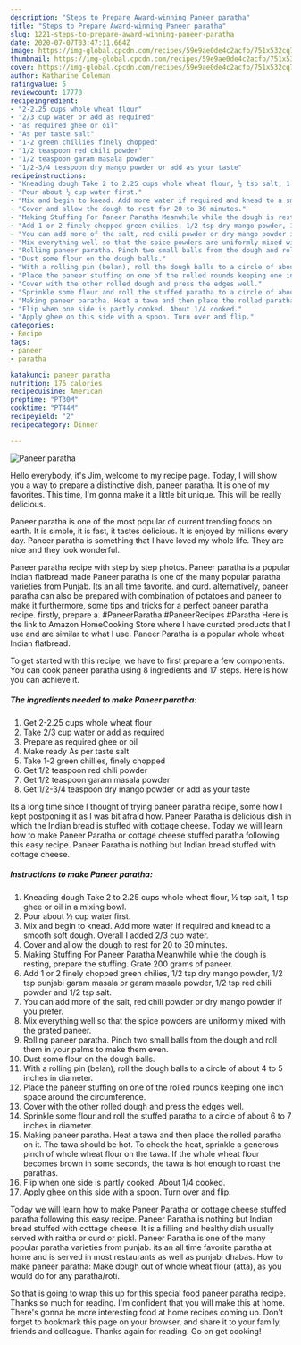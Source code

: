 ```yaml
---
description: "Steps to Prepare Award-winning Paneer paratha"
title: "Steps to Prepare Award-winning Paneer paratha"
slug: 1221-steps-to-prepare-award-winning-paneer-paratha
date: 2020-07-07T03:47:11.664Z
image: https://img-global.cpcdn.com/recipes/59e9ae0de4c2acfb/751x532cq70/paneer-paratha-recipe-main-photo.jpg
thumbnail: https://img-global.cpcdn.com/recipes/59e9ae0de4c2acfb/751x532cq70/paneer-paratha-recipe-main-photo.jpg
cover: https://img-global.cpcdn.com/recipes/59e9ae0de4c2acfb/751x532cq70/paneer-paratha-recipe-main-photo.jpg
author: Katharine Coleman
ratingvalue: 5
reviewcount: 17770
recipeingredient:
- "2-2.25 cups whole wheat flour"
- "2/3 cup water or add as required"
- "as required ghee or oil"
- "As per taste salt"
- "1-2 green chillies finely chopped"
- "1/2 teaspoon red chili powder"
- "1/2 teaspoon garam masala powder"
- "1/2-3/4 teaspoon dry mango powder or add as your taste"
recipeinstructions:
- "Kneading dough Take 2 to 2.25 cups whole wheat flour, ½ tsp salt, 1 tsp ghee or oil in a mixing bowl."
- "Pour about ½ cup water first."
- "Mix and begin to knead. Add more water if required and knead to a smooth soft dough. Overall I added 2/3 cup water."
- "Cover and allow the dough to rest for 20 to 30 minutes."
- "Making Stuffing For Paneer Paratha Meanwhile while the dough is resting, prepare the stuffing. Grate 200 grams of paneer."
- "Add 1 or 2 finely chopped green chilies, 1/2 tsp dry mango powder, 1/2 tsp punjabi garam masala or garam masala powder, 1/2 tsp red chili powder and 1/2 tsp salt."
- "You can add more of the salt, red chili powder or dry mango powder if you prefer."
- "Mix everything well so that the spice powders are uniformly mixed with the grated paneer."
- "Rolling paneer paratha. Pinch two small balls from the dough and roll them in your palms to make them even."
- "Dust some flour on the dough balls."
- "With a rolling pin (belan), roll the dough balls to a circle of about 4 to 5 inches in diameter."
- "Place the paneer stuffing on one of the rolled rounds keeping one inch space around the circumference."
- "Cover with the other rolled dough and press the edges well."
- "Sprinkle some flour and roll the stuffed paratha to a circle of about 6 to 7 inches in diameter."
- "Making paneer paratha. Heat a tawa and then place the rolled paratha on it. The tawa should be hot. To check the heat, sprinkle a generous pinch of whole wheat flour on the tawa. If the whole wheat flour becomes brown in some seconds, the tawa is hot enough to roast the parathas."
- "Flip when one side is partly cooked. About 1/4 cooked."
- "Apply ghee on this side with a spoon. Turn over and flip."
categories:
- Recipe
tags:
- paneer
- paratha

katakunci: paneer paratha 
nutrition: 176 calories
recipecuisine: American
preptime: "PT30M"
cooktime: "PT44M"
recipeyield: "2"
recipecategory: Dinner

---
```



![Paneer paratha](https://img-global.cpcdn.com/recipes/59e9ae0de4c2acfb/751x532cq70/paneer-paratha-recipe-main-photo.jpg)

Hello everybody, it's Jim, welcome to my recipe page. Today, I will show you a way to prepare a distinctive dish, paneer paratha. It is one of my favorites. This time, I'm gonna make it a little bit unique. This will be really delicious.

Paneer paratha is one of the most popular of current trending foods on earth. It is simple, it is fast, it tastes delicious. It is enjoyed by millions every day. Paneer paratha is something that I have loved my whole life. They are nice and they look wonderful.

Paneer paratha recipe with step by step photos. Paneer paratha is a popular Indian flatbread made Paneer paratha is one of the many popular paratha varieties from Punjab. Its an all time favorite. and curd. alternatively, paneer paratha can also be prepared with combination of potatoes and paneer to make it furthermore, some tips and tricks for a perfect paneer paratha recipe. firstly, prepare a. #PaneerParatha #PaneerRecipes #Paratha Here is the link to Amazon HomeCooking Store where I have curated products that I use and are similar to what I use. Paneer Paratha is a popular whole wheat Indian flatbread.


To get started with this recipe, we have to first prepare a few components. You can cook paneer paratha using 8 ingredients and 17 steps. Here is how you can achieve it.

<!--inarticleads1-->

##### The ingredients needed to make Paneer paratha:

1. Get 2-2.25 cups whole wheat flour
1. Take 2/3 cup water or add as required
1. Prepare as required ghee or oil
1. Make ready As per taste salt
1. Take 1-2 green chillies, finely chopped
1. Get 1/2 teaspoon red chili powder
1. Get 1/2 teaspoon garam masala powder
1. Get 1/2-3/4 teaspoon dry mango powder or add as your taste


Its a long time since I thought of trying paneer paratha recipe, some how I kept postponing it as I was bit afraid how. Paneer Paratha is delicious dish in which the Indian bread is stuffed with cottage cheese. Today we will learn how to make Paneer Paratha or cottage cheese stuffed paratha following this easy recipe. Paneer Paratha is nothing but Indian bread stuffed with cottage cheese. 

<!--inarticleads2-->

##### Instructions to make Paneer paratha:

1. Kneading dough Take 2 to 2.25 cups whole wheat flour, ½ tsp salt, 1 tsp ghee or oil in a mixing bowl.
1. Pour about ½ cup water first.
1. Mix and begin to knead. Add more water if required and knead to a smooth soft dough. Overall I added 2/3 cup water.
1. Cover and allow the dough to rest for 20 to 30 minutes.
1. Making Stuffing For Paneer Paratha Meanwhile while the dough is resting, prepare the stuffing. Grate 200 grams of paneer.
1. Add 1 or 2 finely chopped green chilies, 1/2 tsp dry mango powder, 1/2 tsp punjabi garam masala or garam masala powder, 1/2 tsp red chili powder and 1/2 tsp salt.
1. You can add more of the salt, red chili powder or dry mango powder if you prefer.
1. Mix everything well so that the spice powders are uniformly mixed with the grated paneer.
1. Rolling paneer paratha. Pinch two small balls from the dough and roll them in your palms to make them even.
1. Dust some flour on the dough balls.
1. With a rolling pin (belan), roll the dough balls to a circle of about 4 to 5 inches in diameter.
1. Place the paneer stuffing on one of the rolled rounds keeping one inch space around the circumference.
1. Cover with the other rolled dough and press the edges well.
1. Sprinkle some flour and roll the stuffed paratha to a circle of about 6 to 7 inches in diameter.
1. Making paneer paratha. Heat a tawa and then place the rolled paratha on it. The tawa should be hot. To check the heat, sprinkle a generous pinch of whole wheat flour on the tawa. If the whole wheat flour becomes brown in some seconds, the tawa is hot enough to roast the parathas.
1. Flip when one side is partly cooked. About 1/4 cooked.
1. Apply ghee on this side with a spoon. Turn over and flip.


Today we will learn how to make Paneer Paratha or cottage cheese stuffed paratha following this easy recipe. Paneer Paratha is nothing but Indian bread stuffed with cottage cheese. It is a filling and healthy dish usually served with raitha or curd or pickl. Paneer Paratha is one of the many popular paratha varieties from punjab. its an all time favorite paratha at home and is served in most restaurants as well as punjabi dhabas. How to make paneer paratha: Make dough out of whole wheat flour (atta), as you would do for any paratha/roti. 

So that is going to wrap this up for this special food paneer paratha recipe. Thanks so much for reading. I'm confident that you will make this at home. There's gonna be more interesting food at home recipes coming up. Don't forget to bookmark this page on your browser, and share it to your family, friends and colleague. Thanks again for reading. Go on get cooking!
